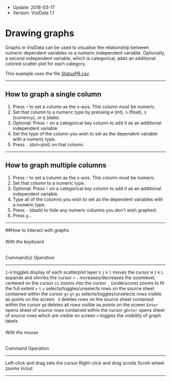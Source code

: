 - Update: 2018-03-17
- Version: VisiData 1.1

# Drawing graphs

Graphs in VisiData can be used to visualise the relationship between numeric dependent variables vs a numeric independent variable. Optionally, a second independent variable, which is categorical,  adds an additional colored scatter plot for each category.

This example uses the file [StatusPR.csv](https://raw.githubusercontent.com/saulpw/visidata/stable/sample_data/StatusPR.csv).

<section id="hero">
    <asciinema-player id="player" poster="npt:0:30" rows=27 src="../casts/pivot-graphs.cast"></asciinema-player>
    <script type="text/javascript" src="/asciinema-player.js"></script>
</section>

---

## How to graph a single column

1. Press `!` to set a column as the x-axis. This column must be numeric.
2. Set that column to a numeric type by pressing `#` (int), `%` (float), `$` (currency), or `@` (date).
3. Optional: Press `!` on a categorical key column to add it as an additional independent variable.
4. Set the type of the column you wish to set as the dependent variable with a numeric type.
5. Press `.` (dot=plot) on that column.

---

## How to graph multiple columns

1. Press `!` to set a column as the x-axis. This column must be numeric.
2. Set that column to a numeric type.
3. Optional: Press `!` on a categorical key column to add it as an additional independent variable.
4. Type all of the columns you wish to set as the dependent variables with a numeric type.
5. Press `-` (dash) to hide any numeric columns you don't wish graphed.
6. Press `g.`.

---

##How to interact with graphs

###### With the keyboard

Command(s)          Operation
----------          ----------
`1`-`9`             toggles display of each scatterplot layer
`h`  `j`  `k`  `l`  moves the cursor
`H`  `J`  `K`  `L`  expands and shrinks the cursor
`+`  `-`            increases/decreases the zoomlevel, centered on the cursor
`zz`                zooms into the cursor
`_` (underscore)    zooms to fit the full extent
 `s`   `t`   `u`    selects/toggles/unselects rows on the source sheet contained within the cursor
`gs`  `gt`  `gu`    selects/toggles/unselects rows visible as points on the screen
` d`                deletes rows on the source sheet contained within the cursor
`gd`                deletes all rows visible as points on the screen
 `Enter`            opens sheet of source rows contained within the cursor
`gEnter`            opens sheet of source rows which are visible on screen
`v`                 toggles the visibility of graph labels

###### With the mouse

Command                 Operation
-------                 -----------
Left-click and drag     sets the cursor
Right-click and drag    scrolls
Scroll-wheel            zooms in/out

---
